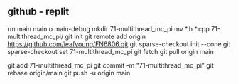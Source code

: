 ## github - replit

rm main main.o main-debug
mkdir 71-multithread_mc_pi
mv *.h *.cpp 71-multithread_mc_pi/
git init
git remote add origin https://github.com/leafyoung/FN6806.git
git sparse-checkout init --cone
git sparse-checkout set 71-multithread_mc_pi
git fetch
git pull origin main

git add 71-multithread_mc_pi
git commit -m "71-multithread_mc_pi"
git rebase origin/main
git push -u origin main

